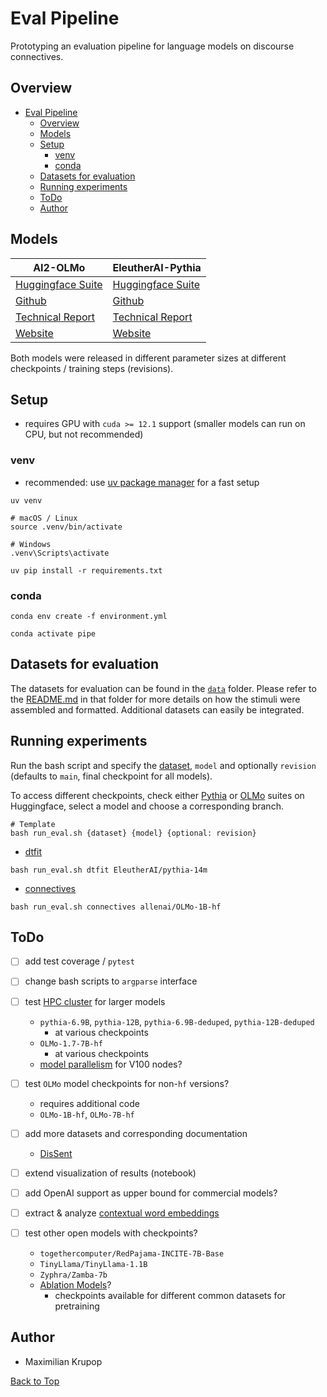 # Eval Pipeline

Prototyping an evaluation pipeline for language models on discourse connectives.

## Overview

- [Eval Pipeline](#eval-pipeline)
  - [Overview](#overview)
  - [Models](#models)
  - [Setup](#setup)
    - [venv](#venv)
    - [conda](#conda)
  - [Datasets for evaluation](#datasets-for-evaluation)
  - [Running experiments](#running-experiments)
  - [ToDo](#todo)
  - [Author](#author)

## Models

| AI2-OLMo                                  | EleutherAI-Pythia                              |
|-------------------------------------------|------------------------------------------------|
| [Huggingface Suite](https://huggingface.co/collections/allenai/olmo-suite-65aeaae8fe5b6b2122b46778) | [Huggingface Suite](https://huggingface.co/collections/EleutherAI/pythia-scaling-suite-64fb5dfa8c21ebb3db7ad2e1) |
| [Github](https://github.com/allenai/OLMo) | [Github](https://github.com/EleutherAI/pythia) |
| [Technical Report](https://arxiv.org/abs/2402.00838) | [Technical Report](https://arxiv.org/abs/2304.01373) |
| [Website](https://allenai.org/) | [Website](https://www.eleuther.ai/) |

Both models were released in different parameter sizes at different checkpoints / training steps (revisions).

## Setup

- requires GPU with `cuda >= 12.1` support (smaller models can run on CPU, but not recommended)

### venv

- recommended: use [uv package manager](https://github.com/astral-sh/uv) for a fast setup

```shell
uv venv
```

```shell
# macOS / Linux
source .venv/bin/activate
```

```shell
# Windows
.venv\Scripts\activate
```

```shell
uv pip install -r requirements.txt
```

### conda

```shell
conda env create -f environment.yml
```

```shell
conda activate pipe
```

## Datasets for evaluation

The datasets for evaluation can be found in the [`data`](data) folder.
Please refer to the [README.md](data/README.md) in that folder for more details on how the stimuli were assembled and formatted. Additional datasets can easily be integrated.

## Running experiments

Run the bash script and specify the [dataset](data/README.md), `model` and optionally `revision` (defaults to `main`, final checkpoint for all models).

To access different checkpoints, check either [Pythia](https://huggingface.co/collections/EleutherAI/pythia-scaling-suite-64fb5dfa8c21ebb3db7ad2e1) or [OLMo](https://huggingface.co/collections/allenai/olmo-suite-65aeaae8fe5b6b2122b46778) suites on Huggingface, select a model and choose a corresponding branch.

```shell
# Template
bash run_eval.sh {dataset} {model} {optional: revision}
```

- [dtfit](data/dtfit/README.md)

```shell
bash run_eval.sh dtfit EleutherAI/pythia-14m
```

- [connectives](data/connectives/README.md)

```shell
bash run_eval.sh connectives allenai/OLMo-1B-hf
```

## ToDo

- [ ] add test coverage / `pytest`

- [ ] change bash scripts to `argparse` interface

- [ ] test [HPC cluster](https://docs.hpc.uni-potsdam.de/overview/index.html) for larger models
  - `pythia-6.9B`, `pythia-12B`, `pythia-6.9B-deduped`, `pythia-12B-deduped`
    - at various checkpoints
  - `OLMo-1.7-7B-hf`
    - at various checkpoints
  - [model parallelism](https://huggingface.co/docs/transformers/v4.13.0/en/parallelism) for V100 nodes?

- [ ] test `OLMo` model checkpoints for non-`hf` versions?
  - requires additional code
  - `OLMo-1B-hf`, `OLMo-7B-hf`

- [ ] add more datasets and corresponding documentation
  - [DisSent](https://github.com/windweller/DisExtract)

- [ ] extend visualization of results (notebook)

- [ ] add OpenAI support as upper bound for commercial models?

- [ ] extract & analyze [contextual word embeddings](https://github.com/kanishkamisra/minicons/blob/master/examples/word_representations.md)

- [ ] test other open models with checkpoints?
  - `togethercomputer/RedPajama-INCITE-7B-Base`
  - `TinyLlama/TinyLlama-1.1B`
  - `Zyphra/Zamba-7b`
  - [Ablation Models](https://huggingface.co/collections/HuggingFaceFW/ablation-models-662457b0d213e8c14fe47f32)?
    - checkpoints available for different common datasets for pretraining

## Author

- Maximilian Krupop

[Back to Top](#eval-pipeline)
